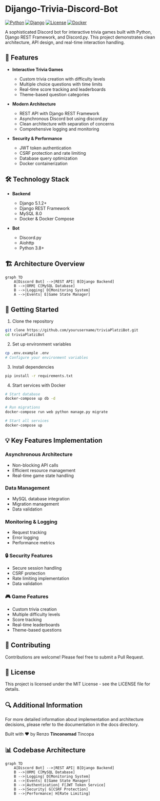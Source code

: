 # Dijango-Trivia-Discord-Bot

[![Python](https://img.shields.io/badge/python-v3.8+-blue.svg)](https://www.python.org/)
[![Django](https://img.shields.io/badge/django-5.1.2+-green.svg)](https://www.djangoproject.com/)
[![License](https://img.shields.io/badge/license-MIT-blue.svg)](LICENSE)
[![Docker](https://img.shields.io/badge/docker-ready-brightgreen.svg)](https://www.docker.com/)

A sophisticated Discord bot for interactive trivia games built with Python, Django REST Framework, and Discord.py. This project demonstrates clean architecture, API design, and real-time interaction handling.

## 🌟 Features

- **Interactive Trivia Games**
    - Custom trivia creation with difficulty levels
    - Multiple choice questions with time limits
    - Real-time score tracking and leaderboards
    - Theme-based question categories

- **Modern Architecture**
    - REST API with Django REST Framework
    - Asynchronous Discord bot using discord.py
    - Clean architecture with separation of concerns
    - Comprehensive logging and monitoring

- **Security & Performance**
    - JWT token authentication
    - CSRF protection and rate limiting
    - Database query optimization
    - Docker containerization

## 🛠️ Technology Stack

- **Backend**
    - Django 5.1.2+
    - Django REST Framework
    - MySQL 8.0
    - Docker & Docker Compose

- **Bot**
    - Discord.py
    - Aiohttp
    - Python 3.8+

## 🏗️ Architecture Overview

```mermaid
graph TD
    A[Discord Bot] -->|REST API| B[Django Backend]
    B -->|ORM| C[MySQL Database]
    B -->|Logging| D[Monitoring System]
    A -->|Events| E[Game State Manager]
```

## 🚀 Getting Started

1. Clone the repository
```bash
git clone https://github.com/yourusername/triviaPlatziBot.git
cd triviaPlatziBot
```

2. Set up environment variables
```bash
cp .env.example .env
# Configure your environment variables
```

3. Install dependencies
```bash
pip install -r requirements.txt
```

4. Start services with Docker
```bash
# Start database
docker-compose up db -d

# Run migrations
docker-compose run web python manage.py migrate

# Start all services
docker-compose up
```

## 💡 Key Features Implementation

### Asynchronous Architecture
- Non-blocking API calls
- Efficient resource management
- Real-time game state handling

### Data Management
- MySQL database integration
- Migration management
- Data validation

### Monitoring & Logging
- Request tracking
- Error logging
- Performance metrics

### 🔒 Security Features
- Secure session handling
- CSRF protection
- Rate limiting implementation
- Data validation

### 🎮 Game Features
- Custom trivia creation
- Multiple difficulty levels
- Score tracking
- Real-time leaderboards
- Theme-based questions

## 🤝 Contributing
Contributions are welcome! Please feel free to submit a Pull Request.

## 📝 License
This project is licensed under the MIT License - see the LICENSE file for details.

## 🔍 Additional Information
For more detailed information about implementation and architecture decisions, please refer to the documentation in the docs directory.

Built with ❤️ by Renzo **Tinconomad** Tincopa

## 📊 Codebase Architecture

```mermaid
graph TD
    A[Discord Bot] -->|REST API| B[Django Backend]
    B -->|ORM| C[MySQL Database]
    B -->|Logging| D[Monitoring System]
    A -->|Events| E[Game State Manager]
    B -->|Authentication| F[JWT Token Service]
    B -->|Security| G[CSRF Protection]
    B -->|Performance| H[Rate Limiting]
```

